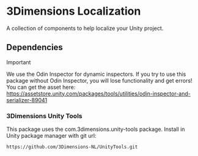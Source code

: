 # 3Dimensions Localization
A collection of components to help localize your Unity project.

## Dependencies
> [!IMPORTANT]
> We use the Odin Inspector for dynamic inspectors.
> If you try to use this package without Odin Inspector, you will lose functionality and get errors!
> You can get the asset here: <https://assetstore.unity.com/packages/tools/utilities/odin-inspector-and-serializer-89041>

### 3Dimensions Unity Tools
This package uses the com.3dimensions.unity-tools package.
Install in Unity package manager with git url: 
```
https://github.com/3Dimensions-NL/UnityTools.git
```
